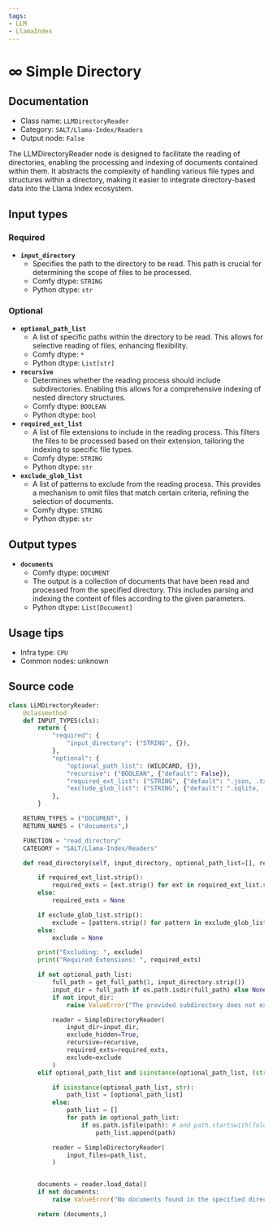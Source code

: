 ```yaml
---
tags:
- LLM
- LlamaIndex
---
```


# ∞ Simple Directory
## Documentation
- Class name: `LLMDirectoryReader`
- Category: `SALT/Llama-Index/Readers`
- Output node: `False`

The LLMDirectoryReader node is designed to facilitate the reading of directories, enabling the processing and indexing of documents contained within them. It abstracts the complexity of handling various file types and structures within a directory, making it easier to integrate directory-based data into the Llama Index ecosystem.
## Input types
### Required
- **`input_directory`**
    - Specifies the path to the directory to be read. This path is crucial for determining the scope of files to be processed.
    - Comfy dtype: `STRING`
    - Python dtype: `str`
### Optional
- **`optional_path_list`**
    - A list of specific paths within the directory to be read. This allows for selective reading of files, enhancing flexibility.
    - Comfy dtype: `*`
    - Python dtype: `List[str]`
- **`recursive`**
    - Determines whether the reading process should include subdirectories. Enabling this allows for a comprehensive indexing of nested directory structures.
    - Comfy dtype: `BOOLEAN`
    - Python dtype: `bool`
- **`required_ext_list`**
    - A list of file extensions to include in the reading process. This filters the files to be processed based on their extension, tailoring the indexing to specific file types.
    - Comfy dtype: `STRING`
    - Python dtype: `str`
- **`exclude_glob_list`**
    - A list of patterns to exclude from the reading process. This provides a mechanism to omit files that match certain criteria, refining the selection of documents.
    - Comfy dtype: `STRING`
    - Python dtype: `str`
## Output types
- **`documents`**
    - Comfy dtype: `DOCUMENT`
    - The output is a collection of documents that have been read and processed from the specified directory. This includes parsing and indexing the content of files according to the given parameters.
    - Python dtype: `List[Document]`
## Usage tips
- Infra type: `CPU`
- Common nodes: unknown


## Source code
```python
class LLMDirectoryReader:
    @classmethod
    def INPUT_TYPES(cls):
        return {
            "required": {
                "input_directory": ("STRING", {}),
            },
            "optional": {
                "optional_path_list": (WILDCARD, {}),
                "recursive": ("BOOLEAN", {"default": False}),
                "required_ext_list": ("STRING", {"default": ".json, .txt, .html"}),
                "exclude_glob_list": ("STRING", {"default": ".sqlite, .zip"}),
            },
        }

    RETURN_TYPES = ("DOCUMENT", )
    RETURN_NAMES = ("documents",)

    FUNCTION = "read_directory"
    CATEGORY = "SALT/Llama-Index/Readers"

    def read_directory(self, input_directory, optional_path_list=[], recursive=False, required_ext_list=None, exclude_glob_list=None):

        if required_ext_list.strip():
            required_exts = [ext.strip() for ext in required_ext_list.split(",") if ext.strip()]
        else:
            required_exts = None

        if exclude_glob_list.strip():
            exclude = [pattern.strip() for pattern in exclude_glob_list.split(",") if pattern.strip()]
        else:
            exclude = None

        print("Excluding: ", exclude)
        print("Required Extensions: ", required_exts)

        if not optional_path_list:
            full_path = get_full_path(1, input_directory.strip())
            input_dir = full_path if os.path.isdir(full_path) else None
            if not input_dir:
                raise ValueError("The provided subdirectory does not exist.")

            reader = SimpleDirectoryReader(
                input_dir=input_dir,
                exclude_hidden=True,
                recursive=recursive,
                required_exts=required_exts,
                exclude=exclude
            )
        elif optional_path_list and isinstance(optional_path_list, (str, list)):

            if isinstance(optional_path_list, str):
                path_list = [optional_path_list]
            else:
                path_list = []
                for path in optional_path_list:
                    if os.path.isfile(path): # and path.startswith(folder_paths.get_input_directory()):
                        path_list.append(path)

            reader = SimpleDirectoryReader(
                input_files=path_list,
            )


        documents = reader.load_data()
        if not documents:
            raise ValueError("No documents found in the specified directory.")

        return (documents,)

```
